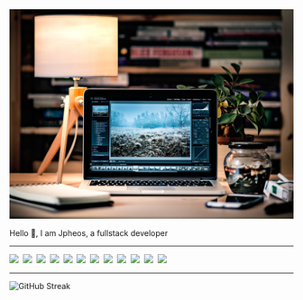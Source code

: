 <img src="./images/computer.jpeg">

<p>Hello 👋, I am Jpheos, a fullstack developer<p>

---

<img src="https://cdn.jsdelivr.net/gh/devicons/devicon/icons/ruby/ruby-plain-wordmark.svg" style="height:40px" />&nbsp;
<img src="https://cdn.jsdelivr.net/gh/devicons/devicon/icons/rails/rails-plain-wordmark.svg" style="height:40px" />&nbsp;
<img src="https://cdn.jsdelivr.net/gh/devicons/devicon/icons/javascript/javascript-plain.svg" style="height:40px" />&nbsp;
<img src="https://cdn.jsdelivr.net/gh/devicons/devicon/icons/html5/html5-plain-wordmark.svg" style="height:40px" />&nbsp;
<img src="https://cdn.jsdelivr.net/gh/devicons/devicon/icons/css3/css3-plain-wordmark.svg" style="height:40px" />&nbsp;
<img src="https://cdn.jsdelivr.net/gh/devicons/devicon/icons/tailwindcss/tailwindcss-plain.svg" style="height:40px" />&nbsp;
<img src="https://cdn.jsdelivr.net/gh/devicons/devicon/icons/postgresql/postgresql-plain-wordmark.svg" style="height:40px" />&nbsp;
<img src="https://cdn.jsdelivr.net/gh/devicons/devicon/icons/redis/redis-plain-wordmark.svg" style="height:40px" />&nbsp;
<img src="https://cdn.jsdelivr.net/gh/devicons/devicon/icons/yarn/yarn-original-wordmark.svg" style="height:40px" />&nbsp;
<img src="https://cdn.jsdelivr.net/gh/devicons/devicon/icons/heroku/heroku-plain-wordmark.svg" style="height:40px" />&nbsp;
<img src="https://cdn.jsdelivr.net/gh/devicons/devicon/icons/docker/docker-plain-wordmark.svg" style="height:40px" />&nbsp;
<img src="https://cdn.jsdelivr.net/gh/devicons/devicon/icons/vscode/vscode-original.svg" style="height:40px" />&nbsp;

---

![GitHub Streak](https://github-readme-streak-stats.herokuapp.com?user=jpheos&theme=prussian&hide_border=true&card_width=1000)
